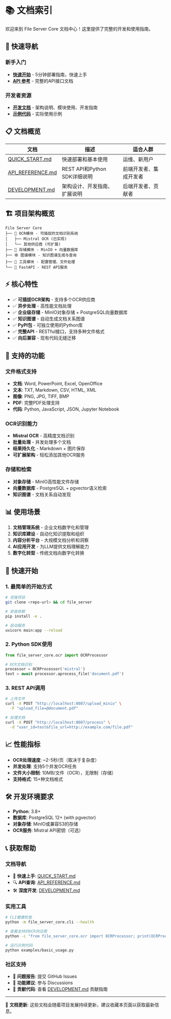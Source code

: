 # 📚 文档索引

欢迎来到 File Server Core 文档中心！这里提供了完整的开发和使用指南。

## 🚀 快速导航

### 新手入门
- **[快速开始](QUICK_START.md)** - 5分钟部署指南，快速上手
- **[API 参考](API_REFERENCE.md)** - 完整的API接口文档

### 开发者资源
- **[开发文档](DEVELOPMENT.md)** - 架构说明、模块使用、开发指南
- **[示例代码](../examples/)** - 实际使用示例

## 📋 文档概览

| 文档 | 描述 | 适合人群 |
|------|------|----------|
| [QUICK_START.md](QUICK_START.md) | 快速部署和基本使用 | 运维、新用户 |
| [API_REFERENCE.md](API_REFERENCE.md) | REST API和Python SDK详细说明 | 前端开发者、集成开发者 |
| [DEVELOPMENT.md](DEVELOPMENT.md) | 架构设计、开发指南、扩展说明 | 后端开发者、贡献者 |

## 🏗️ 项目架构概览

```
File Server Core
├── 🎯 OCR模块 - 可插拔的文档识别系统
│   ├── Mistral OCR (已实现)
│   └── 其他供应商 (可扩展)
├── 💾 存储模块 - MinIO + 向量数据库
├── 🕸️ 图谱模块 - 知识图谱生成与查询
├── 🔧 工具模块 - 配置管理、文件处理
└── 🚀 FastAPI - REST API服务
```

## ⚡ 核心特性

- ✅ **可插拔OCR架构** - 支持多个OCR供应商
- ✅ **异步处理** - 高性能文档处理
- ✅ **企业级存储** - MinIO对象存储 + PostgreSQL向量数据库
- ✅ **知识图谱** - 自动生成文档关系图谱
- ✅ **PyPI包** - 可独立使用的Python库
- ✅ **完整API** - RESTful接口，支持多种文件格式
- ✅ **向后兼容** - 现有代码无缝迁移

## 🔧 支持的功能

### 文件格式支持
- **文档**: Word, PowerPoint, Excel, OpenOffice
- **文本**: TXT, Markdown, CSV, HTML, XML  
- **图像**: PNG, JPG, TIFF, BMP
- **PDF**: 完整PDF处理支持
- **代码**: Python, JavaScript, JSON, Jupyter Notebook

### OCR识别能力
- **Mistral OCR** - 高精度文档识别
- **批量处理** - 并发处理多个文档
- **结果持久化** - Markdown + 图片保存
- **可扩展架构** - 轻松添加其他OCR服务

### 存储和检索
- **对象存储** - MinIO高性能文件存储
- **向量数据库** - PostgreSQL + pgvector语义检索
- **知识图谱** - 文档关系自动发现

## 📊 使用场景

1. **文档管理系统** - 企业文档数字化和管理
2. **知识库建设** - 自动化知识提取和组织
3. **内容分析平台** - 大规模文档分析和洞察
4. **AI应用开发** - 为LLM提供文档理解能力
5. **数字化转型** - 传统文档向数字化转换

## 🎯 快速开始

### 1. 最简单的开始方式
```bash
# 克隆项目
git clone <repo-url> && cd file_server

# 安装依赖
pip install -e .

# 启动服务
uvicorn main:app --reload
```

### 2. Python SDK使用
```python
from file_server_core.ocr import OCRProcessor

# OCR文档识别
processor = OCRProcessor('mistral')
text = await processor.aprocess_file('document.pdf')
```

### 3. REST API调用
```bash
# 上传文件
curl -X POST "http://localhost:8087/upload_minio" \
  -F "upload_file=@document.pdf"

# 处理文档  
curl -X POST "http://localhost:8087/process" \
  -d "user_id=test&file_url=http://example.com/file.pdf"
```

## 📈 性能指标

- **OCR处理速度**: ~2-5秒/页（取决于复杂度）
- **并发处理**: 支持5个并发OCR任务
- **文件大小限制**: 10MB/文件（OCR），无限制（存储）
- **支持格式**: 15+种文档格式

## 🛠️ 开发环境要求

- **Python**: 3.8+
- **数据库**: PostgreSQL 12+ (with pgvector)
- **对象存储**: MinIO或兼容S3的存储
- **OCR服务**: Mistral API密钥（可选）

## 📞 获取帮助

### 文档导航
- 🚀 **快速上手**: [QUICK_START.md](QUICK_START.md)
- 🔍 **API查询**: [API_REFERENCE.md](API_REFERENCE.md)  
- 🛠️ **深度开发**: [DEVELOPMENT.md](DEVELOPMENT.md)

### 实用工具
```bash
# CLI健康检查
python -m file_server_core.cli --health

# 查看支持的OCR供应商
python -c "from file_server_core.ocr import OCRProcessor; print(OCRProcessor('mistral').get_supported_providers())"

# 运行示例代码
python examples/basic_usage.py
```

### 社区支持
- 🐛 **问题报告**: 提交 GitHub Issues
- 💬 **功能建议**: 参与 Discussions  
- 🤝 **贡献代码**: 查看 [DEVELOPMENT.md](DEVELOPMENT.md) 贡献指南

---

📝 **文档更新**: 这些文档会随着项目发展持续更新，建议收藏本页面以获取最新信息。
